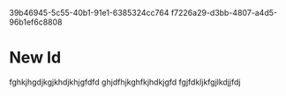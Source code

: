 39b46945-5c55-40b1-91e1-6385324cc764
f7226a29-d3bb-4807-a4d5-96b1ef6c8808

# New Id

fghkjhgdjkgjkhdjkhjgfdfd
ghjdfhjkghfkjhdkjgfd
fgjfdkljkfgjlkdjjfdj